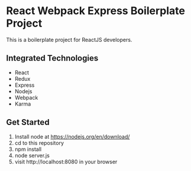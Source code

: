 # React Webpack Express Boilerplate Project
This is a boilerplate project for ReactJS developers.

## Integrated Technologies
* React
* Redux
* Express
* Nodejs
* Webpack
* Karma


## Get Started
1. Install node at https://nodejs.org/en/download/
2. cd to this repository
3. npm install
4. node server.js
5. visit http://localhost:8080 in your browser 
